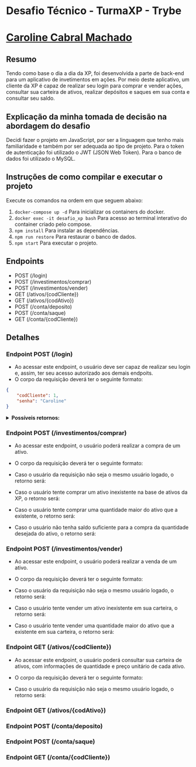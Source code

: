 # Desafio Técnico - TurmaXP - Trybe
# [Caroline Cabral Machado](https://www.linkedin.com/in/carolcabralm/)

## Resumo
Tendo como base o dia a dia da XP, foi desenvolvida a parte de back-end para um aplicativo de invetimentos em ações. Por meio deste aplicativo, um cliente da XP é capaz de realizar seu login para comprar e vender ações, consultar sua carteira de ativos, realizar depósitos e saques em sua conta e consultar seu saldo.

## Explicação da minha tomada de decisão na abordagem do desafio
Decidi fazer o projeto em JavaScript, por ser  a linguagem que tenho mais familiaridade e também por ser adequada ao tipo de projeto. Para o token de autenticação foi utilizado o JWT (JSON Web Token). Para o banco de dados foi utilizado o MySQL.

## Instruções de como compilar e executar o projeto
Execute os comandos na ordem em que seguem abaixo:

1. `docker-compose up -d`  Para inicializar os containers do docker.
2. `docker exec -it desafio_xp bash`  Para acesso ao terminal interativo do container criado pelo compose.
3. `npm install`  Para instalar as dependências.
4. `npm run restore`  Para restaurar o banco de dados.
5. `npm start`  Para executar o projeto.

## Endpoints

* POST (/login)
* POST (/investimentos/comprar)
* POST (/investimentos/vender)
* GET (/ativos/{codCliente})
* GET (/ativos/{codAtivo})
* POST (/conta/deposito)
* POST (/conta/saque)
* GET (/conta/{codCliente})

## Detalhes

### Endpoint POST (/login)


- Ao acessar este endpoint, o usuário deve ser capaz de realizar seu login e, assim, ter seu acesso autorizado aos demais endpoits.
- O corpo da requisição deverá ter o seguinte formato:
```json
{
    "codCliente": 1,
    "senha": "Caroline"
}
```

<details>
<summary><strong>Possíveis retornos:</strong></summary> 
- Caso o login seja realizado com sucesso, será retornado:
- Obs.: O token está sendo retornado apenas para que seja possível copiá-lo para passar como o parâmetro authorization no Header do Postman nos demais endpoints. Desta forma, o usuário logado poderá requisitar somente suas próprias informações.
```json
{
    "message": "Login realizado com sucesso",
    "token": "eyJhbGciOiJIUzI1NiIsInR5cCI6IkpXVCJ9.eyJjb2RDbGllbnRlIjoxLCJzZW5oYSI6IkNhcm9saW5lIiwiaWF0IjoxNjU4NDM0NzA5LCJleHAiOjE2NTg0Nzc5MDl9.3F9UCKVD-5tS4KocG7bfoSWv2DwDUem2TKbld-ZA16s"
}
```
</br>


- Caso usuário ou senha estejam incorretos, será retornado:

```json
{
    "message": "Cliente não encontrado"
}
```
<br />
</details>

### Endpoint POST (/investimentos/comprar)

- Ao acessar este endpoint, o usuário poderá realizar a compra de um ativo.
- O corpo da requisição deverá ter o seguinte formato:

- Caso o usuário da requisição não seja o mesmo usuário logado, o retorno será:

- Caso o usuário tente comprar um ativo inexistente na base de ativos da XP, o retorno será:

- Caso o usuário tente comprar uma quantidade maior do ativo que a existente, o retorno será:

- Caso o usuário não tenha saldo suficiente para a compra da quantidade desejada do ativo, o retorno será:




### Endpoint POST (/investimentos/vender)

- Ao acessar este endpoint, o usuário poderá realizar a venda de um ativo.
- O corpo da requisição deverá ter o seguinte formato:

- Caso o usuário da requisição não seja o mesmo usuário logado, o retorno será:

- Caso o usuário tente vender um ativo inexistente em sua carteira, o retorno será:

- Caso o usuário tente vender uma quantidade maior do ativo que a existente em sua carteira, o retorno será:


### Endpoint GET (/ativos/{codCliente})

- Ao acessar este endpoint, o usuário poderá consultar sua carteira de ativos, com informações de quantidade e preço unitário de cada ativo.
- O corpo da requisição deverá ter o seguinte formato:

- Caso o usuário da requisição não seja o mesmo usuário logado, o retorno será:

### Endpoint GET (/ativos/{codAtivo})


### Endpoint POST (/conta/deposito)


### Endpoint POST (/conta/saque)


### Endpoint GET (/conta/{codCliente})


